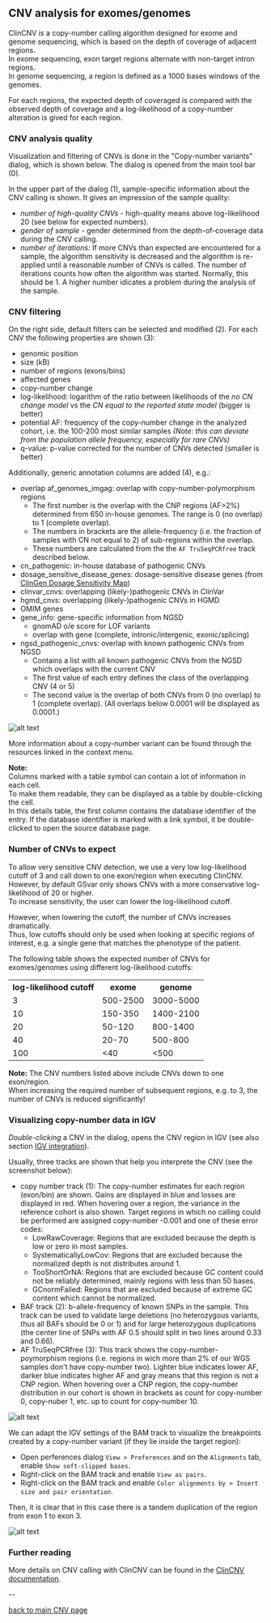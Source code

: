 ## CNV analysis for exomes/genomes 


ClinCNV is a copy-number calling algorithm designed for exome and genome sequencing, which is based on the depth of coverage of adjacent regions.  
In exome sequencing, exon target regions alternate with non-target intron regions.  
In genome sequencing, a region is defined as a 1000 bases windows of the genomes.

For each regions, the expected depth of coveraged is compared with the observed depth of coverage and a log-likelihood of a copy-number alteration is gived for each region. 

### CNV analysis quality

Visualization and filtering of CNVs is done in the "Copy-number variants" dialog, which is shown below.
The dialog is opened from the main tool bar (0). 

In the upper part of the dialog (1), sample-specific information about the CNV calling is shown. It gives an impression  of the sample quality:

* *number of high-quality CNVs* - high-quality means above log-likelihood 20 (see below for expected numbers).
* *gender of sample* - gender determined from the depth-of-coverage data during the CNV calling.
* *number of iterations:* If more CNVs than expected are encountered for a sample, the algorithm sensitivity is decreased and the algorithm is re-applied until a reasonable number of CNVs is called. The number of iterations counts how often the algorithm was started. Normally, this should be 1. A higher number idicates a problem during the analysis of the sample.

### CNV filtering

On the right side, default filters can be selected and modified (2).
For each CNV the following properties are shown (3):

* genomic position
* size (kB)
* number of regions (exons/bins)
* affected genes
* copy-number change
* log-likelihood: logarithm of the ratio between likelihoods of the *no CN change model* vs the *CN equal to the reported state model* (bigger is better)
* potential AF: frequency of the copy-number change in the analyzed cohort, i.e. the 100-200 most similar samples *(Note: this can deviate from the population allele frequency, especially for rare CNVs)*
* q-value: p-value corrected for the number of CNVs detected (smaller is better)

Additionally, generic annotation columns are added (4), e.g.:

* overlap af_genomes_imgag: overlap with copy-number-polymorphism regions
	* The first number is the overlap with the CNP regions (AF>2%) determined from 650 in-house genomes. The range is 0 (no overlap) to 1 (complete overlap).
    * The numbers in brackets are the allele-frequency (i.e. the fraction of samples with CN not equal to 2) of sub-regions within the overlap.
	* These numbers are calculated from the the `AF TruSeqPCRfree` track described below.
* cn_pathogenic: in-house database of pathogenic CNVs
* dosage_sensitive_disease_genes: dosage-sensitive disease genes (from [ClinGen Dosage Sensitivity Map](https://www.ncbi.nlm.nih.gov/projects/dbvar/clingen/))
* clinvar_cnvs: overlapping (likely-)pathogenic CNVs in ClinVar
* hgmd_cnvs: overlapping (likely-)pathogenic CNVs in HGMD
* OMIM genes
* gene_info: gene-specific information from NGSD
	* gnomAD o/e score for LOF variants
	* overlap with gene (complete, intronic/intergenic, exonic/splicing)
* ngsd_pathogenic_cnvs: overlap with known pathogenic CNVs from NGSD
	* Contains a list with all known pathogenic CNVs from the NGSD which overlaps with the current CNV
	* The first value of each entry defines the class of the overlapping CNV (4 or 5)
	* The second value is the overlap of both CNVs from 0 (no overlap) to 1 (complete overlap). (All overlaps below 0.0001 will be displayed as 0.0001.)

![alt text](cnv_filtering_clincnv.png)

More information about a copy-number variant can be found through the resources linked in the context menu.  

**Note:**  
Columns marked with a table symbol can contain a lot of information in each cell.  
To make them readable, they can be displayed as a table by double-clicking the cell.  
In this details table, the first column contains the database identifier of the entry.
If the database identifier is marked with a link symbol, it be double-clicked to open the source database page.



### Number of CNVs to expect

To allow very sensitive CNV detection, we use a very low log-likelihood cutoff of 3 and call down to one exon/region when executing ClinCNV.  
However, by default GSvar only shows CNVs with a more conservative log-likelihood of 20 or higher.  
To increase sensitivity, the user can lower the log-likelihood cutoff.

However, when lowering the cutoff, the number of CNVs increases dramatically.  
Thus, low cutoffs should only be used when looking at specific regions of interest, e.g. a single gene that matches the phenotype of the patient.

The following table shows the expected number of CNVs for exomes/genomes using different log-likelihood cutoffs:

<table>
	<tr><th>log-likelihood cutoff</th><th>exome</th><th>genome</th></tr>
	<tr><td>3</td><td>500-2500</td><td>3000-5000</td></tr>
	<tr><td>10</td><td>150-350</td><td>1400-2100</td></tr>
	<tr><td>20</td><td>50-120</td><td>800-1400</td></tr>
	<tr><td>40</td><td>20-70</td><td>500-800</td></tr>
	<tr><td>100</td><td>&lt;40</td><td>&lt;500</td></tr>
</table>

**Note:** The CNV numbers listed above include CNVs down to one exon/region.  
When increasing the required number of subsequent regions, e.g. to 3, the number of CNVs is reduced significantly!

### Visualizing copy-number data in IGV

*Double-clicking* a CNV in the dialog, opens the CNV region in IGV (see also section [IGV integration](igv_integration.md)).

Usually, three tracks are shown that help you interprete the CNV (see the screenshot below):

* copy number track (1): The copy-number estimates for each region (exon/bin) are shown. Gains are displayed in blue and losses are displayed in red. When hovering over a region, the variance in the reference cohort is also shown. Target regions in which no calling could be performed are assigned copy-number -0.001 and one of these error codes:
	* LowRawCoverage: Regions that are excluded because the depth is low or zero in most samples.
	* SystematicallyLowCov: Regions that are excluded because the normalized depth is not distributes around 1.
	* TooShortOrNA: Regions that are excluded because GC content could not be reliably determined, mainly regions with less than 50 bases.
	* GCnormFailed: Regions that are excluded because of extreme GC content which cannot be normalized.
* BAF track (2): b-allele-frequency of known SNPs in the sample. This track can be used to validate large deletions (no heterozygous variants, thus all BAFs should be 0 or 1) and for large heterozygous duplications (the center line of SNPs with AF 0.5 should split in two lines around 0.33 and 0.66).
* AF TruSeqPCRfree (3): This track shows the copy-number-poymorphism regions (i.e. regions in wich more than 2% of our WGS samples don't have copy-number two). Lighter blue indicates lower AF, darker blue indicates higher AF and gray means that this region is not a CNP region. When hovering over a CNP region, the copy-number distribution in our cohort is shown in brackets as count for copy-number 0, copy-nuber 1, etc. up to count for copy-number 10.

![alt text](cnv_visualization_clincnv.png)

We can adapt the IGV settings of the BAM track to visualize the breakpoints created by a copy-number variant (if they lie inside the target region):

* Open perferences dialog `View > Preferences` and on the `Alignments` tab, enable `Show soft-clipped bases`.
* Right-click on the BAM track and enable `View as pairs`.
* Right-click on the BAM track and enable `Color alignments by > Insert size and pair orientation`. 

Then, it is clear that in this case there is a tandem duplication of the region from exon 1 to exon 3.

![alt text](cnv_visualization2.png)

### Further reading

More details on CNV calling with ClinCNV can be found in the [ClinCNV documentation](https://github.com/imgag/ClinCNV/blob/master/doc/germline_CNV_analysis.md).

--

[back to main CNV page](cnv_analysis.md)
